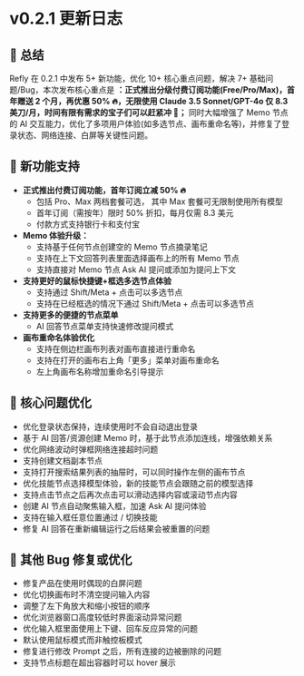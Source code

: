 # v0.2.1 更新日志

## 🦹 总结

Refly 在 0.2.1 中发布 5+ 新功能，优化 10+ 核心重点问题，解决 7+ 基础问题/Bug，本次发布核心重点是 **：正式推出分级付费订阅功能(Free/Pro/Max)，首年赠送 2 个月，再优惠 50% 🔥，无限使用 Claude 3.5 Sonnet/GPT-4o 仅 8.3 美刀/月，时间有限有需求的宝子们可以赶紧冲 🐛；** 同时大幅增强了 Memo 节点的 AI 交互能力，优化了多项用户体验(如多选节点、画布重命名等)，并修复了登录状态、网络连接、白屏等关键性问题。

## **🌟** 新功能支持

- **正式推出付费订阅功能，首年订阅立减 50% 🔥**
  - 包括 Pro、Max 两档套餐可选， 其中 Max 套餐可无限制使用所有模型
  - 首年订阅（需按年）限时 50% 折扣，每月仅需 8.3 美元
  - 付款方式支持银行卡和支付宝
- **Memo 体验升级：**
  - 支持基于任何节点创建空的 Memo 节点摘录笔记
  - 支持在上下文回答列表里面选择画布上的所有 Memo 节点
  - 支持直接对 Memo 节点 Ask AI 提问或添加为提问上下文
- **支持更好的鼠标快捷键+框选多选节点体验**
  - 支持通过 Shift/Meta + 点击可以多选节点
  - 支持在已经框选的情况下通过 Shift/Meta + 点击可以多选节点
- **支持更多的便捷的节点菜单**
  - AI 回答节点菜单支持快速修改提问模式
- **画布重命名体验优化**
  - 支持在侧边栏画布列表对画布直接进行重命名
  - 支持在打开的画布右上角「更多」菜单对画布重命名
  - 左上角画布名称增加重命名引导提示

## **💫** 核心问题优化

- 优化登录状态保持，连续使用时不会自动退出登录
- 基于 AI 回答/资源创建 Memo 时，基于此节点添加连线，增强依赖关系
- 优化网络波动时弹框网络连接超时问题
- 支持创建文档副本节点
- 支持打开搜索结果列表的抽屉时，可以同时操作左侧的画布节点
- 优化技能节点选择模型体验，新的技能节点会跟随之前的模型选择
- 支持点击节点之后再次点击可以滑动选择内容或滚动节点内容
- 创建 AI 节点自动聚焦输入框，加速 Ask AI 提问体验
- 支持在输入框任意位置通过 / 切换技能
- 修复 AI 回答在重新编辑运行之后结果会被重置的问题

## **🐞 其他 Bug 修复或优化**

- 修复产品在使用时偶现的白屏问题
- 优化切换画布时不清空提问输入内容
- 调整了左下角放大和缩小按钮的顺序
- 优化浏览器窗口高度较低时界面滚动异常问题
- 优化输入框里面使用上下键、回车反应异常的问题
- 默认使用鼠标模式而非触控板模式
- 修复进行修改 Prompt 之后，所有连接的边被删除的问题
- 支持节点标题在超出容器时可以 hover 展示
